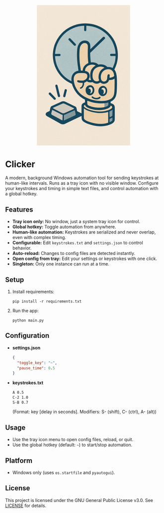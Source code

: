 <div align="center">
  <img src="logo.png" alt="Clicker Logo" width="300"/>
</div>

# Clicker

A modern, background Windows automation tool for sending keystrokes at human-like intervals. Runs as a tray icon with no visible window. Configure your keystrokes and timing in simple text files, and control automation with a global hotkey.

## Features
- **Tray icon only:** No window, just a system tray icon for control.
- **Global hotkey:** Toggle automation from anywhere.
- **Human-like automation:** Keystrokes are serialized and never overlap, even with complex timing.
- **Configurable:** Edit `keystrokes.txt` and `settings.json` to control behavior.
- **Auto-reload:** Changes to config files are detected instantly.
- **Open config from tray:** Edit your settings or keystrokes with one click.
- **Singleton:** Only one instance can run at a time.

## Setup
1. Install requirements:
   ```
   pip install -r requirements.txt
   ```
2. Run the app:
   ```
   python main.py
   ```

## Configuration
- **settings.json**
  ```json
  {
    "toggle_key": "~",
    "pause_time": 0.5
  }
  ```
- **keystrokes.txt**
  ```
  A 0.5
  C-2 1.0
  S-B 0.7
  ```
  (Format: key [delay in seconds]. Modifiers: S- (shift), C- (ctrl), A- (alt))

## Usage
- Use the tray icon menu to open config files, reload, or quit.
- Use the global hotkey (default: `~`) to start/stop automation.

## Platform
- Windows only (uses `os.startfile` and `pyautogui`).

## License
This project is licensed under the GNU General Public License v3.0. See [LICENSE](LICENSE) for details. 